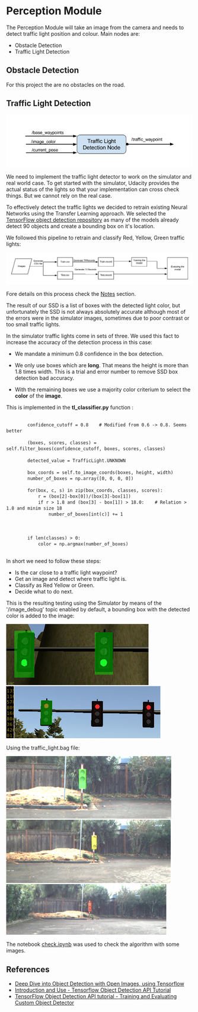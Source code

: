 # Perception Module

The Perception Module will take an image from the camera and needs to detect traffic light position and colour. Main nodes are:

  - Obstacle Detection
  - Traffic Light Detection

## Obstacle Detection

For this project the are no obstacles on the road.

## Traffic Light Detection

![dbw](./imgs/tl-detector-ros-graph.png)

We need to implement the traffic light detector to work on the simulator and real world case. To get started with the simulator, Udacity provides the actual status of the lights so that your implementation can cross check things. But we cannot rely on the real case.

To effectively detect the traffic lights we decided to retrain existing Neural Networks using the Transfer Learning approach. We selected the [TensorFlow object detection repository](https://github.com/tensorflow/models) as many of the models already detect 90 objects and create a bounding box on it's location.


We followed this pipeline to retrain and classify Red, Yellow, Green traffic lights:

![dbw](./imgs/transfer_learning_pipeline.jpeg)

Fore details on this process check the [Notes](notes.md) section.

The result of our SSD is a list of boxes with the detected light color, but unfortunately the SSD is not always absolutely accurate although most of the errors were in the simulator images, sometimes due to poor contrast or too small traffic lights.

In the simulator traffic lights come in sets of three. We used this fact to increase the accuracy of the detection process in this case:

  - We mandate a minimum 0.8 confidence in the box detection.

  - We only use boxes which are __long__. That means the height is more than 1.8 times width. This is a trial and error number to remove SSD box detection bad accuracy. 
  
  - With the remaining boxes we use a majority color criterium to select the __color__ of the __image__.
  
This is implemented in the __tl_classifier.py__ function :

```

        confidence_cutoff = 0.8    # Modified from 0.6 -> 0.8. Seems better

        (boxes, scores, classes) = self.filter_boxes(confidence_cutoff, boxes, scores, classes)

        detected_value = TrafficLight.UNKNOWN

        box_coords = self.to_image_coords(boxes, height, width)
        number_of_boxes = np.array([0, 0, 0, 0])

        for(box, c, s) in zip(box_coords, classes, scores):
            r = (box[2]-box[0])/(box[3]-box[1])
            if r > 1.8 and (box[3] - box[1]) > 18.0:    # Relation > 1.8 and minim size 18
                number_of_boxes[int(c)] += 1

        

        if len(classes) > 0:
            color = np.argmax(number_of_boxes)
			
```


In short we need to follow these steps:

  - Is the car close to a traffic light waypoint?
  - Get an image and detect where traffic light is.
  - Classify as Red Yellow or Green.
  - Decide what to do next.
  

This is the resulting testing using the Simulator by means of the '/image_debug' topic enabled by default, a bounding box with the detected color is added to the image:

![simulator green detection](./imgs/sim_green_detection.png)
![simulator red detection](./imgs/sim_red_detection.png)

Using the traffic_light.bag file:

![bag green detection](./imgs/bag_green_detection.png)
![bag yellow detection](./imgs/bag_yellow_detection.png)
![bag red detection](./imgs/bag_red_detection.png)

The notebook [check.ipynb](./Preparation/check.ipynb) was used to check the algorithm with some images.


## References

  - [Deep Dive into Object Detection with Open Images, using Tensorflow](https://blog.algorithmia.com/deep-dive-into-object-detection-with-open-images-using-tensorflow/)
  - [Introduction and Use - Tensorflow Object Detection API Tutorial](https://pythonprogramming.net/introduction-use-tensorflow-object-detection-api-tutorial/)
  - [TensorFlow Object Detection API tutorial - Training and Evaluating Custom Object Detector](https://becominghuman.ai/tensorflow-object-detection-api-tutorial-training-and-evaluating-custom-object-detector-ed2594afcf73)
